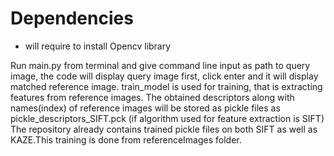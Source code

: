 # Dependencies
- will require to install Opencv library

Run main.py from terminal and give command line input as path to query image, the code will display query image first, click enter and it will display matched reference image.
train_model is used for training, that is extracting features from reference images. The obtained descriptors along with names(index) of reference images will be stored as pickle files as pickle_descriptors_SIFT.pck (if algorithm used for feature extraction is SIFT)
The repository already contains trained pickle files on both SIFT as well as KAZE.This training is done from referenceImages folder.
